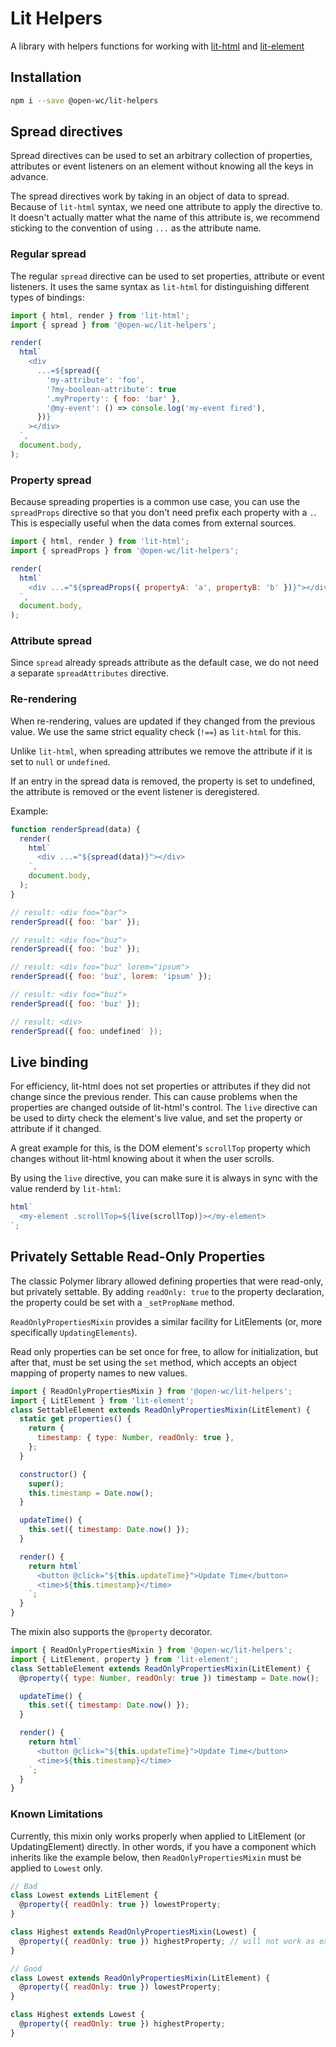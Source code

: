 # Lit Helpers

[//]: # 'AUTO INSERT HEADER PREPUBLISH'

A library with helpers functions for working with [lit-html](https://lit-html.polymer-project.org/) and [lit-element](https://lit-element.polymer-project.org/)

## Installation

```bash
npm i --save @open-wc/lit-helpers
```

## Spread directives

Spread directives can be used to set an arbitrary collection of properties, attributes or event listeners on an element without knowing all the keys in advance.

The spread directives work by taking in an object of data to spread. Because of `lit-html` syntax, we need one attribute to apply the directive to. It doesn't actually matter what the name of this attribute is, we recommend sticking to the convention of using `...` as the attribute name.

### Regular spread

The regular `spread` directive can be used to set properties, attribute or event listeners. It uses the same syntax as `lit-html` for distinguishing different types of bindings:

```js
import { html, render } from 'lit-html';
import { spread } from '@open-wc/lit-helpers';

render(
  html`
    <div
      ...=${spread({
        'my-attribute': 'foo',
        '?my-boolean-attribute': true
        '.myProperty': { foo: 'bar' },
        '@my-event': () => console.log('my-event fired'),
      })}
    ></div>
  `,
  document.body,
);
```

### Property spread

Because spreading properties is a common use case, you can use the `spreadProps` directive so that you don't need prefix each property with a `.`. This is especially useful when the data comes from external sources.

```js
import { html, render } from 'lit-html';
import { spreadProps } from '@open-wc/lit-helpers';

render(
  html`
    <div ...="${spreadProps({ propertyA: 'a', propertyB: 'b' })}"></div>
  `,
  document.body,
);
```

### Attribute spread

Since `spread` already spreads attribute as the default case, we do not need a separate `spreadAttributes` directive.

### Re-rendering

When re-rendering, values are updated if they changed from the previous value. We use the same strict equality check (`!==`) as `lit-html` for this.

Unlike `lit-html`, when spreading attributes we remove the attribute if it is set to `null` or `undefined`.

If an entry in the spread data is removed, the property is set to undefined, the attribute is removed or the event listener is deregistered.

Example:

```js
function renderSpread(data) {
  render(
    html`
      <div ...="${spread(data)}"></div>
    `,
    document.body,
  );
}

// result: <div foo="bar">
renderSpread({ foo: 'bar' });

// result: <div foo="buz">
renderSpread({ foo: 'buz' });

// result: <div foo="buz" lorem="ipsum">
renderSpread({ foo: 'buz', lorem: 'ipsum' });

// result: <div foo="buz">
renderSpread({ foo: 'buz' });

// result: <div>
renderSpread({ foo: undefined' });
```

## Live binding

For efficiency, lit-html does not set properties or attributes if they did not change since the previous render. This can cause problems when the properties are changed outside of lit-html's control. The `live` directive can be used to dirty check the element's live value, and set the property or attribute if it changed.

A great example for this, is the DOM element's `scrollTop` property which changes without lit-html knowing about it when the user scrolls.

By using the `live` directive, you can make sure it is always in sync with the value renderd by `lit-html`:

```js
html`
  <my-element .scrollTop=${live(scrollTop)}></my-element>
`;
```

<script>
  export default {
    mounted() {
      const editLink = document.querySelector('.edit-link a');
      if (editLink) {
        const url = editLink.href;
        editLink.href = url.substr(0, url.indexOf('/master/')) + '/master/packages/testing-helpers/README.md';
      }
    }
  }
</script>

## Privately Settable Read-Only Properties

The classic Polymer library allowed defining properties that were read-only, but privately settable. By adding `readOnly: true` to the property declaration, the property could be set with a `_setPropName` method.

`ReadOnlyPropertiesMixin` provides a similar facility for LitElements (or, more specifically `UpdatingElements`).

Read only properties can be set once for free, to allow for initialization, but after that, must be set using the `set` method, which accepts an object mapping of property names to new values.

```js
import { ReadOnlyPropertiesMixin } from '@open-wc/lit-helpers';
import { LitElement } from 'lit-element';
class SettableElement extends ReadOnlyPropertiesMixin(LitElement) {
  static get properties() {
    return {
      timestamp: { type: Number, readOnly: true },
    };
  }

  constructor() {
    super();
    this.timestamp = Date.now();
  }

  updateTime() {
    this.set({ timestamp: Date.now() });
  }

  render() {
    return html`
      <button @click="${this.updateTime}">Update Time</button>
      <time>${this.timestamp}</time>
    `;
  }
}
```

The mixin also supports the `@property` decorator.

```js
import { ReadOnlyPropertiesMixin } from '@open-wc/lit-helpers';
import { LitElement, property } from 'lit-element';
class SettableElement extends ReadOnlyPropertiesMixin(LitElement) {
  @property({ type: Number, readOnly: true }) timestamp = Date.now();

  updateTime() {
    this.set({ timestamp: Date.now() });
  }

  render() {
    return html`
      <button @click="${this.updateTime}">Update Time</button>
      <time>${this.timestamp}</time>
    `;
  }
}
```

### Known Limitations

Currently, this mixin only works properly when applied to LitElement (or UpdatingElement) directly. In other words, if you have a component which inherits like the example below, then `ReadOnlyPropertiesMixin` must be applied to `Lowest` only.

```js
// Bad
class Lowest extends LitElement {
  @property({ readOnly: true }) lowestProperty;
}

class Highest extends ReadOnlyPropertiesMixin(Lowest) {
  @property({ readOnly: true }) highestProperty; // will not work as expected
}
```

```js
// Good
class Lowest extends ReadOnlyPropertiesMixin(LitElement) {
  @property({ readOnly: true }) lowestProperty;
}

class Highest extends Lowest {
  @property({ readOnly: true }) highestProperty;
}
```

